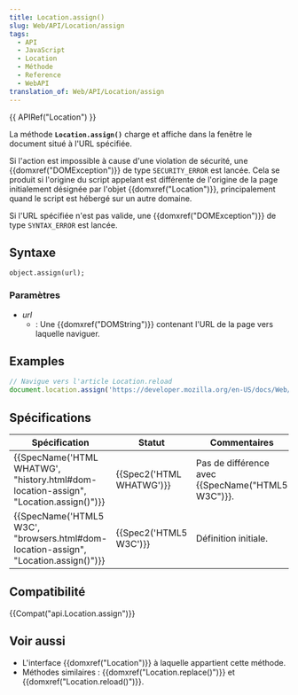 ```yaml
---
title: Location.assign()
slug: Web/API/Location/assign
tags:
  - API
  - JavaScript
  - Location
  - Méthode
  - Reference
  - WebAPI
translation_of: Web/API/Location/assign
---
```

{{ APIRef("Location") }}

La méthode **`Location.assign()`** charge et affiche dans la fenêtre le document situé à l'URL spécifiée.

Si l'action est impossible à cause d'une violation de sécurité, une {{domxref("DOMException")}} de type `SECURITY_ERROR` est lancée. Cela se produit si l'origine du script appelant est différente de l'origine de la page initialement désignée par l'objet {{domxref("Location")}}, principalement quand le script est hébergé sur un autre domaine.

Si l'URL spécifiée n'est pas valide, une {{domxref("DOMException")}} de type `SYNTAX_ERROR` est lancée.

## Syntaxe

    object.assign(url);

### Paramètres

- _url_
  - : Une {{domxref("DOMString")}} contenant l'URL de la page vers laquelle naviguer.

## Examples

```js
// Navigue vers l'article Location.reload
document.location.assign('https://developer.mozilla.org/en-US/docs/Web/API/Location.reload');
```

## Spécifications

| Spécification                                                                                                    | Statut                           | Commentaires                                             |
| ---------------------------------------------------------------------------------------------------------------- | -------------------------------- | -------------------------------------------------------- |
| {{SpecName('HTML WHATWG', "history.html#dom-location-assign", "Location.assign()")}} | {{Spec2('HTML WHATWG')}} | Pas de différence avec {{SpecName("HTML5 W3C")}}. |
| {{SpecName('HTML5 W3C', "browsers.html#dom-location-assign", "Location.assign()")}} | {{Spec2('HTML5 W3C')}}     | Définition initiale.                                     |

## Compatibilité

{{Compat("api.Location.assign")}}

## Voir aussi

- L'interface {{domxref("Location")}} à laquelle appartient cette méthode.
- Méthodes similaires : {{domxref("Location.replace()")}} et {{domxref("Location.reload()")}}.

